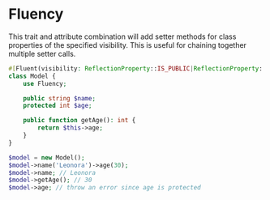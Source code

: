 # Fluency

This trait and attribute combination will add setter methods for class properties of the specified visibility. This is useful for chaining together multiple setter calls.

```php
#[Fluent(visibility: ReflectionProperty::IS_PUBLIC|ReflectionProperty::IS_PROTECTED)]
class Model {
    use Fluency;

    public string $name;
    protected int $age;

    public function getAge(): int {
        return $this->age;
    }
}

$model = new Model();
$model->name('Leonora')->age(30);
$model->name; // Leonora
$model->getAge(); // 30
$model->age; // throw an error since age is protected
```